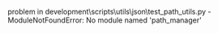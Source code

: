 problem in development\scripts\utils\json\test_path_utils.py - ModuleNotFoundError: No module named 'path_manager'
